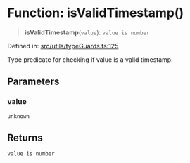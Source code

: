 # Function: isValidTimestamp()

> **isValidTimestamp**(`value`): `value is number`

Defined in: [src/utils/typeGuards.ts:125](https://github.com/Nick2bad4u/Uptime-Watcher/blob/2a45eeb1723f8f7089001af2c92aa07d82dfe7e4/src/utils/typeGuards.ts#L125)

Type predicate for checking if value is a valid timestamp.

## Parameters

### value

`unknown`

## Returns

`value is number`
